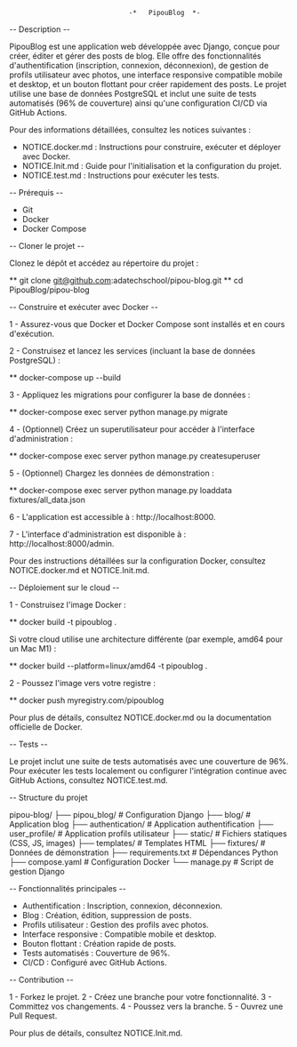                                   -*   PipouBlog  *-

-- Description --

PipouBlog est une application web développée avec Django, conçue pour créer, éditer et gérer des posts de blog. Elle offre des fonctionnalités d'authentification (inscription, connexion, déconnexion), de gestion de profils utilisateur avec photos, une interface responsive compatible mobile et desktop, et un bouton flottant pour créer rapidement des posts. Le projet utilise une base de données PostgreSQL et inclut une suite de tests automatisés (96% de couverture) ainsi qu'une configuration CI/CD via GitHub Actions.

Pour des informations détaillées, consultez les notices suivantes :

- NOTICE.docker.md : Instructions pour construire, exécuter et déployer avec Docker.
- NOTICE.Init.md : Guide pour l'initialisation et la configuration du projet.
- NOTICE.test.md : Instructions pour exécuter les tests.



-- Prérequis --

- Git
- Docker
- Docker Compose



-- Cloner le projet --

Clonez le dépôt et accédez au répertoire du projet :

** git clone git@github.com:adatechschool/pipou-blog.git
** cd PipouBlog/pipou-blog



-- Construire et exécuter avec Docker --

1 - Assurez-vous que Docker et Docker Compose sont installés et en cours d'exécution.


2 - Construisez et lancez les services (incluant la base de données PostgreSQL) :

** docker-compose up --build


3 - Appliquez les migrations pour configurer la base de données :

** docker-compose exec server python manage.py migrate


4 - (Optionnel) Créez un superutilisateur pour accéder à l'interface d'administration :

** docker-compose exec server python manage.py createsuperuser


5 - (Optionnel) Chargez les données de démonstration :

** docker-compose exec server python manage.py loaddata fixtures/all_data.json


6 - L'application est accessible à : http://localhost:8000.


7 - L'interface d'administration est disponible à : http://localhost:8000/admin.

Pour des instructions détaillées sur la configuration Docker, consultez NOTICE.docker.md et NOTICE.Init.md.



-- Déploiement sur le cloud --


1 - Construisez l'image Docker :

** docker build -t pipoublog .

Si votre cloud utilise une architecture différente (par exemple, amd64 pour un Mac M1) :

** docker build --platform=linux/amd64 -t pipoublog .


2 - Poussez l'image vers votre registre :

** docker push myregistry.com/pipoublog

Pour plus de détails, consultez NOTICE.docker.md ou la documentation officielle de Docker.



-- Tests --

Le projet inclut une suite de tests automatisés avec une couverture de 96%. Pour exécuter les tests localement ou configurer l'intégration continue avec GitHub Actions, consultez NOTICE.test.md.

-- Structure du projet

pipou-blog/
├── pipou_blog/           # Configuration Django
├── blog/                 # Application blog
├── authentication/       # Application authentification
├── user_profile/        # Application profils utilisateur
├── static/              # Fichiers statiques (CSS, JS, images)
├── templates/           # Templates HTML
├── fixtures/            # Données de démonstration
├── requirements.txt     # Dépendances Python
├── compose.yaml         # Configuration Docker
└── manage.py            # Script de gestion Django

-- Fonctionnalités principales --

- Authentification : Inscription, connexion, déconnexion.
- Blog : Création, édition, suppression de posts.
- Profils utilisateur : Gestion des profils avec photos.
- Interface responsive : Compatible mobile et desktop.
- Bouton flottant : Création rapide de posts.
- Tests automatisés : Couverture de 96%.
- CI/CD : Configuré avec GitHub Actions.


-- Contribution --

1 - Forkez le projet.
2 - Créez une branche pour votre fonctionnalité.
3 - Committez vos changements.
4 - Poussez vers la branche.
5 - Ouvrez une Pull Request.

Pour plus de détails, consultez NOTICE.Init.md.




